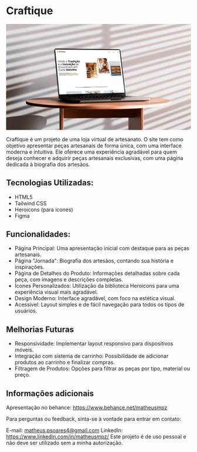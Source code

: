 # Craftique

![Capa da Aplicação](assets/readme/hero.png)

Craftique é um projeto de uma loja virtual de artesanato. O site tem como objetivo apresentar peças artesanais de forma única, com uma interface moderna e intuitiva. Ele oferece uma experiência agradável para quem deseja conhecer e adquirir peças artesanais exclusivas, com uma página dedicada à biografia dos artesãos.

## Tecnologias Utilizadas:
- HTML5
- Tailwind CSS
- Heroicons (para ícones)
- Figma
  
## Funcionalidades:
- Página Principal: Uma apresentação inicial com destaque para as peças artesanais.
- Página "Jornada": Biografia dos artesãos, contando sua história e inspirações.
- Página de Detalhes do Produto: Informações detalhadas sobre cada peça, com imagens e descrições completas.
- Ícones Personalizados: Utilização da biblioteca Heroicons para uma experiência visual mais agradável.
- Design Moderno: Interface agradável, com foco na estética visual.
- Acessível: Layout simples e de fácil navegação para todos os tipos de usuários.

## Melhorias Futuras
- Responsividade: Implementar layout responsivo para dispositivos móveis.
- Integração com sistema de carrinho: Possibilidade de adicionar produtos ao carrinho e finalizar compras.
- Filtragem de Produtos: Opções para filtrar as peças por tipo, material ou preço.

## Informações adicionais
Apresentação no behance: https://www.behance.net/matheusmpz

Para perguntas ou feedback, sinta-se à vontade para entrar em contato:

E-mail: matheus.psoares4@gmail.com
LinkedIn: https://www.linkedin.com/in/matheusmpz/
Este projeto é de uso pessoal e não deve ser utilizado sem a minha autorização.
